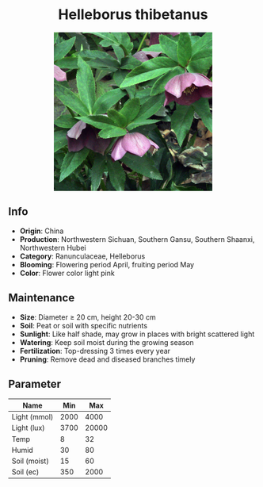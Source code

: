 <h1 align='center'>Helleborus thibetanus</h1>
<p align="center">
    <img 
        align='center'
        width='320'
        src="../images/helleborus thibetanus.png" 
        alt='Helleborus thibetanus' />
</p>

## Info

 - **Origin**: China
 - **Production**: Northwestern Sichuan, Southern Gansu, Southern Shaanxi, Northwestern Hubei
 - **Category**: Ranunculaceae, Helleborus
 - **Blooming**: Flowering period April, fruiting period May
 - **Color**: Flower color light pink

## Maintenance

 - **Size**: Diameter ≥ 20 cm, height 20-30 cm
 - **Soil**: Peat or soil with specific nutrients
 - **Sunlight**: Like half shade, may grow in places with bright scattered light
 - **Watering**: Keep soil moist during the growing season
 - **Fertilization**: Top-dressing 3 times every year
 - **Pruning**: Remove dead and diseased branches timely

## Parameter

| Name         | Min  | Max   |
|--------------|------|-------|
| Light (mmol) | 2000 | 4000  |
| Light (lux)  | 3700 | 20000 |
| Temp         | 8    | 32    |
| Humid        | 30   | 80    |
| Soil (moist) | 15   | 60    |
| Soil (ec)    | 350  | 2000  |